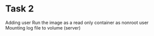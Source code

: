 # Task 2

Adding user
Run the image as a read only container as nonroot user
Mounting log file to volume (server)